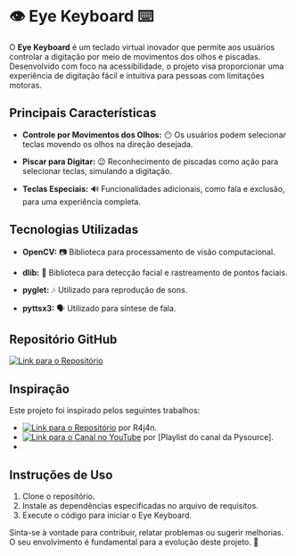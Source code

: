 # 👁️ Eye Keyboard ⌨️

O **Eye Keyboard** é um teclado virtual inovador que permite aos usuários controlar a digitação por meio de movimentos dos olhos e piscadas. Desenvolvido com foco na acessibilidade, o projeto visa proporcionar uma experiência de digitação fácil e intuitiva para pessoas com limitações motoras.

## Principais Características

- **Controle por Movimentos dos Olhos:** 😶 Os usuários podem selecionar teclas movendo os olhos na direção desejada.
  
- **Piscar para Digitar:** 😉 Reconhecimento de piscadas como ação para selecionar teclas, simulando a digitação.
  
- **Teclas Especiais:** 🔊 Funcionalidades adicionais, como fala e exclusão, para uma experiência completa.

## Tecnologias Utilizadas

- **OpenCV:** 📷 Biblioteca para processamento de visão computacional.
  
- **dlib:** 👤 Biblioteca para detecção facial e rastreamento de pontos faciais. 
  
- **pyglet:** 🎶 Utilizado para reprodução de sons.
  
- **pyttsx3:** 🗣️ Utilizado para síntese de fala.

## Repositório GitHub

[![Link para o Repositório](https://img.shields.io/badge/GitHub-Eye%20Keyboard-green)](https://github.com/EvelynLopesSS/Eye_Keyboard.git)

## Inspiração

Este projeto foi inspirado pelos seguintes trabalhos:

- [![Link para o Repositório](https://img.shields.io/badge/GitHub-Neural%20Keyboard-blue)](https://github.com/R4j4n/Neural-Keyboard.git) por R4j4n.
- [![Link para o Canal no YouTube](https://img.shields.io/badge/YouTube-PlayList-red)](https://youtube.com/playlist?list=PL6Yc5OUgcoTlvHb5OfFLUJ90ofBuoU5g8&si=5g7W76NrTYZML-CJ) por [Playlist do canal da Pysource].
- 
## Instruções de Uso

1. Clone o repositório.
2. Instale as dependências especificadas no arquivo de requisitos.
3. Execute o código para iniciar o Eye Keyboard.

Sinta-se à vontade para contribuir, relatar problemas ou sugerir melhorias. O seu envolvimento é fundamental para a evolução deste projeto. 🌟
